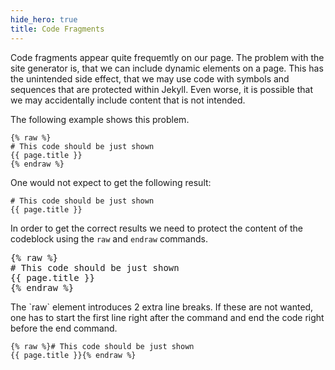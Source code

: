 ```yaml
---
hide_hero: true
title: Code Fragments
---
```


Code fragments appear quite frequemtly on our page. The problem with the site generator is, that we can include dynamic elements on a page. This has the unintended side effect, that we may use code with symbols and sequences that are protected within Jekyll. Even worse, it is possible that we may accidentally include content that is not intended. 

The following example shows this problem. 

```
{% raw %}
# This code should be just shown
{{ page.title }}
{% endraw %}
```

One would not expect to get the following result: 

```
# This code should be just shown
{{ page.title }}
```

In order to get the correct results we need to protect the content of the codeblock using the `raw` and `endraw` commands. 

<pre>
{% raw %}
# This code should be just shown
{{ page.title }}
{% endraw %}
</pre>

<p class="alert alert-warning" markdown=1>
The `raw` element introduces 2 extra line breaks. If these are not wanted, one has to start the first line right after the command and end the code right before the end command. 
</p>


```
{% raw %}# This code should be just shown
{{ page.title }}{% endraw %}
```
